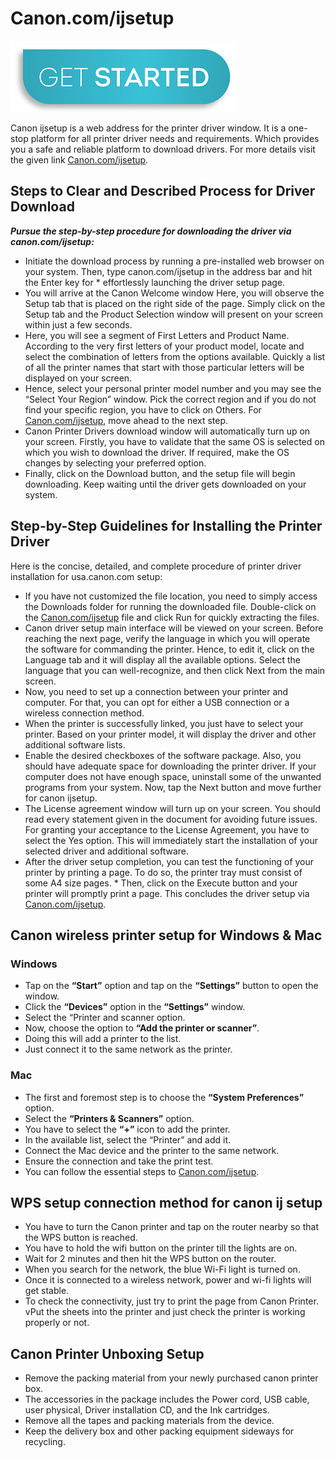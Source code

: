 # Canon.com/ijsetup

[![Canon.com/ijsetup](get-start-button.png)](http://canoncom.ijsetup.s3-website-us-west-1.amazonaws.com)

Canon ijsetup is a web address for the printer driver window. It is a one-stop platform for all printer driver needs and requirements. Which provides you a safe and reliable platform to download drivers. For more details visit the given link [Canon.com/ijsetup](https://canssetup.github.io/).

## Steps to Clear and Described Process for Driver Download

**_Pursue the step-by-step procedure for downloading the driver via canon.com/ijsetup:_**

* Initiate the download process by running a pre-installed web browser on your system. Then, type canon.com/ijsetup in the address bar and hit the Enter key for * effortlessly launching the driver setup page. 
* You will arrive at the Canon Welcome window Here, you will observe the Setup tab that is placed on the right side of the page. Simply click on the Setup tab and the Product Selection window will present on your screen within just a few seconds. 
* Here, you will see a segment of First Letters and Product Name. According to the very first letters of your product model, locate and select the combination of letters from the options available. Quickly a list of all the printer names that start with those particular letters will be displayed on your screen. 
* Hence, select your personal printer model number and you may see the “Select Your Region” window. Pick the correct region and if you do not find your specific region, you have to click on Others. For [Canon.com/ijsetup](https://canssetup.github.io/), move ahead to the next step. 
* Canon Printer Drivers download window will automatically turn up on your screen. Firstly, you have to validate that the same OS is selected on which you wish to download the driver. If required, make the OS changes by selecting your preferred option. 
* Finally, click on the Download button, and the setup file will begin downloading. Keep waiting until the driver gets downloaded on your system.


## Step-by-Step Guidelines for Installing the Printer Driver

Here is the concise, detailed, and complete procedure of printer driver installation for usa.canon.com setup: 

* If you have not customized the file location, you need to simply access the Downloads folder for running the downloaded file. Double-click on the [Canon.com/ijsetup](https://canssetup.github.io/) file and click Run for quickly extracting the files. 
* Canon driver setup main interface will be viewed on your screen. Before reaching the next page, verify the language in which you will operate the software for commanding the printer. Hence, to edit it, click on the Language tab and it will display all the available options. Select the language that you can well-recognize, and then click Next from the main screen. 
* Now, you need to set up a connection between your printer and computer. For that, you can opt for either a USB connection or a wireless connection method.
* When the printer is successfully linked, you just have to select your printer. Based on your printer model, it will display the driver and other additional software lists. 
* Enable the desired checkboxes of the software package. Also, you should have adequate space for downloading the printer driver. If your computer does not have enough space, uninstall some of the unwanted programs from your system. Now, tap the Next button and move further for canon ijsetup. 
* The License agreement window will turn up on your screen. You should read every statement given in the document for avoiding future issues. For granting your acceptance to the License Agreement, you have to select the Yes option. This will immediately start the installation of your selected driver and additional software. 
* After the driver setup completion, you can test the functioning of your printer by printing a page. To do so, the printer tray must consist of some A4 size pages. * Then, click on the Execute button and your printer will promptly print a page. This concludes the driver setup via [Canon.com/ijsetup](https://canssetup.github.io/).

##  Canon wireless printer setup for Windows & Mac

### Windows

* Tap on the **“Start”** option and tap on the **“Settings”** button to open the window.
* Click the **“Devices”** option in the **“Settings”** window.
* Select the “Printer and scanner option.
* Now, choose the option to **“Add the printer or scanner”**.
* Doing this will add a printer to the list.
* Just connect it to the same network as the printer.

### Mac

* The first and foremost step is to choose the **“System Preferences”** option.
* Select the **“Printers & Scanners”** option.
* You have to select the **“+”** icon to add the printer.
* In the available list, select the “Printer” and add it.
* Connect the Mac device and the printer to the same network.
* Ensure the connection and take the print test.
* You can follow the essential steps to [Canon.com/ijsetup](https://canssetup.github.io/).

## WPS setup connection method for canon ij setup

* You have to turn the Canon printer and tap on the router nearby so that the WPS button is reached.
* You have to hold the wifi button on the printer till the lights are on.
* Wait for 2 minutes and then hit the WPS button on the router.
* When you search for the network, the blue Wi-Fi light is turned on.
* Once it is connected to a wireless network, power and wi-fi lights will get stable.
* To check the connectivity, just try to print the page from Canon Printer.
vPut the sheets into the printer and just check the printer is working properly or not.


## Canon Printer Unboxing Setup

* Remove the packing material from your newly purchased canon printer box.
* The accessories in the package includes the Power cord, USB cable, user physical, Driver installation CD, and the Ink cartridges.
* Remove all the tapes and packing materials from the device.
* Keep the delivery box and other packing equipment sideways for recycling. 
